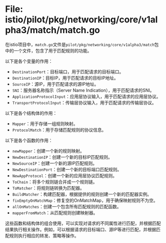 # File: istio/pilot/pkg/networking/core/v1alpha3/match/match.go

在istio项目中，`match.go`文件是`pilot/pkg/networking/core/v1alpha3/match`包中的一个文件，包含了用于匹配规则的功能。

以下是各个变量的作用：

- `DestinationPort`：目标端口，用于匹配请求的目标端口。
- `DestinationIP`：目标IP，用于匹配请求的目标IP地址。
- `SourceIP`：源IP，用于匹配请求的源IP地址。
- `SNI`：服务器名称指示（Server Name Indication），用于匹配请求的SNI。
- `ApplicationProtocolInput`：应用层协议输入，用于匹配请求的应用层协议。
- `TransportProtocolInput`：传输层协议输入，用于匹配请求的传输层协议。

以下是各个结构体的作用：

- `Mapper`：用于存储一组规则映射。
- `ProtocolMatch`：用于存储匹配规则的协议信息。

以下是各个函数的作用：

- `newMapper`：创建一个新的规则映射。
- `NewDestinationIP`：创建一个新的目标IP匹配规则。
- `NewSourceIP`：创建一个新的源IP匹配规则。
- `NewDestinationPort`：创建一个新的目标端口匹配规则。
- `NewAppProtocol`：创建一个新的应用层协议匹配规则。
- `ToChain`：将多个规则链合并成一个规则链。
- `ToMatcher`：将规则链转换为匹配器。
- `BuildMatcher`：构建匹配器，根据提供的规则创建一个新的匹配器实例。
- `fixEmptyOnMatchMap`：修复空的OnMatchMap，用于确保映射规则不为空。
- `allOnMatches`：创建一个包含所有匹配规则的匹配函数。
- `mapperFromMatch`：从匹配规则创建映射器。

这些函数和结构体的组合使用，可以实现对请求的不同属性进行匹配，并根据匹配结果执行相关操作。例如，可以根据请求的目标端口、源IP等进行匹配，并根据匹配规则执行相应的转发、策略等操作。

